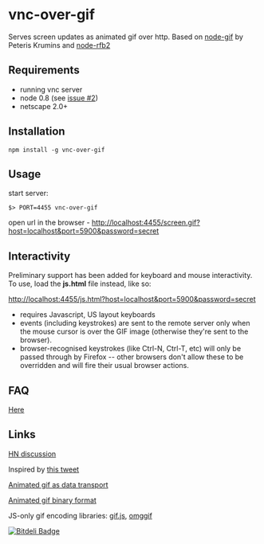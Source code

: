 vnc-over-gif
============

Serves screen updates as animated gif over http.
Based on [node-gif](https://github.com/pkrumins/node-gif) by Peteris Krumins and [node-rfb2](https://github.com/sidorares/node-rfb2)

## Requirements

  - running vnc server
  - node 0.8 (see [issue #2](https://github.com/sidorares/vnc-over-gif/issues/2))
  - netscape 2.0+

## Installation

    npm install -g vnc-over-gif

## Usage

start server:

    $> PORT=4455 vnc-over-gif

open url in the browser - [http://localhost:4455/screen.gif?host=localhost&port=5900&password=secret](http://localhost:4455/screen.gif?host=localhost&port=5900&password=secret)

## Interactivity

Preliminary support has been added for keyboard and mouse interactivity.  To use, load the **js.html** file instead, like so:

[http://localhost:4455/js.html?host=localhost&port=5900&password=secret](http://localhost:4455/js.html?host=localhost&port=5900&password=secret)

* requires Javascript, US layout keyboards
* events (including keystrokes) are sent to the remote server only when the mouse cursor is over the GIF image (otherwise they're sent to the browser).
* browser-recognised keystrokes (like Ctrl-N, Ctrl-T, etc) will only be passed through by Firefox -- other browsers don't allow these to be overridden and will fire their usual browser actions.

## FAQ

[Here](https://github.com/sidorares/vnc-over-gif/wiki/FAQ)

## Links

[HN discussion](https://news.ycombinator.com/item?id=5763183)

Inspired by [this tweet](https://twitter.com/tmm1/status/336810488631554049)

[Animated gif as data transport](https://github.com/videlalvaro/gifsockets)

[Animated gif binary format](http://www.matthewflickinger.com/lab/whatsinagif/animation_and_transparency.asp)

JS-only gif encoding libraries: [gif.js](https://github.com/jnordberg/gif.js), [omggif](https://github.com/deanm/omggif)

[![Bitdeli Badge](https://d2weczhvl823v0.cloudfront.net/sidorares/vnc-over-gif/trend.png)](https://bitdeli.com/free "Bitdeli Badge")

